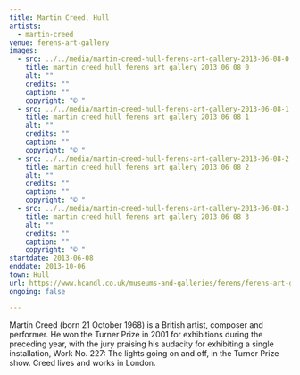 ```yaml
---
title: Martin Creed, Hull
artists:
  - martin-creed
venue: ferens-art-gallery
images:
  - src: ../../media/martin-creed-hull-ferens-art-gallery-2013-06-08-0.webp
    title: martin creed hull ferens art gallery 2013 06 08 0
    alt: ""
    credits: ""
    caption: ""
    copyright: "© "
  - src: ../../media/martin-creed-hull-ferens-art-gallery-2013-06-08-1.webp
    title: martin creed hull ferens art gallery 2013 06 08 1
    alt: ""
    credits: ""
    caption: ""
    copyright: "© "
  - src: ../../media/martin-creed-hull-ferens-art-gallery-2013-06-08-2.webp
    title: martin creed hull ferens art gallery 2013 06 08 2
    alt: ""
    credits: ""
    caption: ""
    copyright: "© "
  - src: ../../media/martin-creed-hull-ferens-art-gallery-2013-06-08-3.webp
    title: martin creed hull ferens art gallery 2013 06 08 3
    alt: ""
    credits: ""
    caption: ""
    copyright: "© "
startdate: 2013-06-08
enddate: 2013-10-06
town: Hull
url: https://www.hcandl.co.uk/museums-and-galleries/ferens/ferens-art-gallery
ongoing: false

---
```


Martin Creed (born 21 October 1968) is a British artist, composer and performer. He won the Turner Prize in 2001 for exhibitions during the preceding year, with the jury praising his audacity for exhibiting a single installation, Work No. 227: The lights going on and off, in the Turner Prize show. Creed lives and works in London.